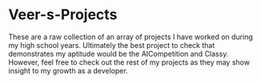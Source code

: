 # Veer-s-Projects
These are a raw collection of an array of projects I have worked on during my high school years. Ultimately the best project to check that demonstrates my aptitude would be the AICompetition and Classy. However, feel free to check out the rest of my projects as they may show insight to my growth as a developer. 
